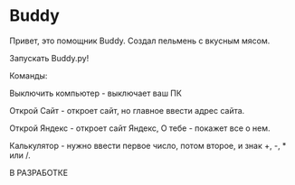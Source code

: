 # Buddy
Привет, это помощник Buddy. Создал пельмень с вкусным мясом.

Запускать Buddy.py!

Команды:

Выключить компьютер - выключает ваш ПК

Открой Сайт - откроет сайт, но главное ввести адрес сайта.

Открой Яндекс - откроет сайт Яндекс, О тебе - покажет все о нем.

Калькулятор - нужно ввести первое число, потом второе, и знак +, -, * или /.

В РАЗРАБОТКЕ
